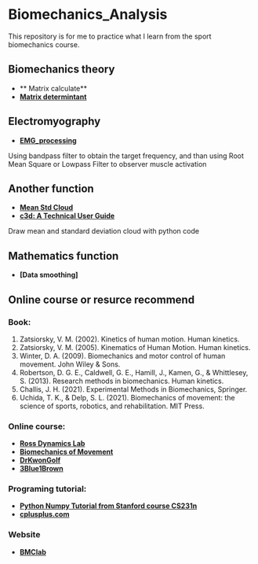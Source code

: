 # Biomechanics_Analysis
This repository is for me to practice what I learn from the sport biomechanics course.

## Biomechanics theory
- ** Matrix calculate**
- **[Matrix determintant](https://github.com/ziy900409/Biomechanics_Analysis/blob/main/BiomechanicsCourse/determinant.ipynb)** 

## Electromyography
- **[EMG_processing](https://github.com/ziy900409/Biomechanics_Analysis/blob/main/TeachingFile/EMG_processing.ipynb)**

Using bandpass filter to obtain the target frequency, and than using Root Mean Square or Lowpass Filter to observer muscle activation

## Another function
- **[Mean Std Cloud](https://github.com/ziy900409/Biomechanics_Analysis/blob/main/TeachingFile/std_mean.ipynb)**
- **[c3d: A Technical User Guide](https://www.c3d.org/docs/C3D_User_Guide.pdf#search=%22FORCE_PLATFORM%22)**

Draw mean and standard deviation cloud with python code

## Mathematics function
- **[Data smoothing]**

## Online course or resurce recommend
### Book:
1. Zatsiorsky, V. M. (2002). Kinetics of human motion. Human kinetics.
2. Zatsiorsky, V. M. (2005). Kinematics of Human Motion. Human kinetics.
3. Winter, D. A. (2009). Biomechanics and motor control of human movement. John Wiley & Sons.
4. Robertson, D. G. E., Caldwell, G. E., Hamill, J., Kamen, G., & Whittlesey, S. (2013). Research methods in biomechanics. Human kinetics.
5. Challis, J. H. (2021). Experimental Methods in Biomechanics, Springer.
6. Uchida, T. K., & Delp, S. L. (2021). Biomechanics of movement: the science of sports, robotics, and rehabilitation. MIT Press. 

### Online course:
- **[Ross Dynamics Lab](https://www.youtube.com/c/RossDynamicsLab)**
- **[Biomechanics of Movement](https://www.youtube.com/channel/UCDNGy0KKNLQ-ztcL5h2Z6zA)**
- **[DrKwonGolf](https://www.youtube.com/channel/UCwCWfCapZNK_ulayYNTBJxQ)**
- **[3Blue1Brown](https://www.youtube.com/c/3blue1brown)**

### Programing tutorial:
- **[Python Numpy Tutorial from Stanford course CS231n](https://cs231n.github.io/python-numpy-tutorial/)**
- **[cplusplus.com](https://cplusplus.com/doc/tutorial/)**

### Website
- **[BMClab](https://github.com/BMClab/BMC)**


